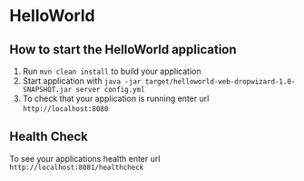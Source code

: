 # HelloWorld

How to start the HelloWorld application
---

1. Run `mvn clean install` to build your application
1. Start application with `java -jar target/helloworld-web-dropwizard-1.0-SNAPSHOT.jar server config.yml`
1. To check that your application is running enter url `http://localhost:8080`

Health Check
---

To see your applications health enter url `http://localhost:8081/healthcheck`

